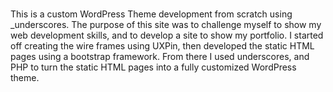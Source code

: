 #####
This is a custom WordPress Theme development from scratch using _underscores. The purpose of this site was to challenge myself to show my web development skills, and to develop a site to show my portfolio. I started off creating the wire frames using UXPin, then developed the static HTML pages using a bootstrap framework. From there I used underscores, and PHP to turn the static HTML pages into a fully customized WordPress theme.
